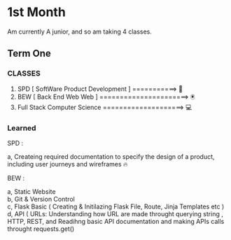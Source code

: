 # 1st Month

Am currently A junior, and so am taking 4 classes.

## Term One

### CLASSES 

1. SPD [ SoftWare Product Development ] ===========>  📱
2. BEW [ Back End Web Web ]  ======================>  🖲
3. Full Stack Computer Science ====================>  💻

### Learned 

SPD : 
      
a, Createing required documentation to specify the design of a product, including user journeys and wireframes 🔥
      
BEW : 

a, Static Website <br>
b, Git & Version Control <br>
c, Flask Basic ( Creating & Initilazing Flask File, Route, Jinja Templates etc )<br>
d, API ( URLs: Understanding how URL  are made throught querying string , HTTP, REST, and Readihng basic API       documentation and making APIs calls throught requests.get()

